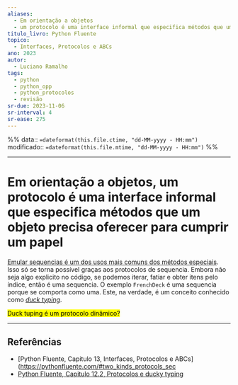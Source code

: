 ```yaml
---
aliases:
  - Em orientação a objetos
  - um protocolo é uma interface informal que especifica métodos que um objeto precisa oferecer para cumprir um papel
titulo_livro: Python Fluente
topico:
  - Interfaces, Protocolos e ABCs
ano: 2023
autor:
  - Luciano Ramalho
tags:
  - python
  - python_opp
  - python_protocolos
  - revisão
sr-due: 2023-11-06
sr-interval: 4
sr-ease: 275
---
```

%%
data:: `=dateformat(this.file.ctime, "dd-MM-yyyy - HH:mm")`
modificado:: `=dateformat(this.file.mtime, "dd-MM-yyyy - HH:mm")`
%%

---
# Em orientação a objetos, um protocolo é uma interface informal que especifica métodos que um objeto precisa oferecer para cumprir um papel


[Emular sequencias é um dos usos mais comuns dos métodos especiais](15072023170045-emular-sequencias-é-um-dos-usos-mais-comuns-dos-métodos-especiais.md). Isso só se torna possível graças aos protocolos de sequencia. Embora não seja algo explicito no código, se podemos iterar, fatiar e obter itens pelo índice, então é uma sequencia. O exemplo `FrenchDeck` é uma sequencia porque se comporta como uma. Este, na verdade, é um conceito conhecido como [_duck typing_](https://pt.wikipedia.org/wiki/Duck_typing).  

<mark class="hltr-red">Duck tuping é um protocolo dinâmico?</mark>






----
## Referências 

- [Python Fluente, Capitulo 13, Interfaces, Protocolos e ABCs](https://pythonfluente.com/#two_kinds_protocols_sec
- [Python Fluente, Capitulo 12.2, Protocolos e ducky typing](https://pythonfluente.com/#protocol_duck_section)